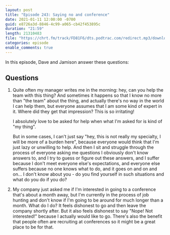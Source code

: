 ```yaml
---
layout: post
title: "Episode 243: Saying no and conference"
date: 2021-01-11 12:00:00 -0700
guid: e8726a3d-8846-4c99-a065-cb42f453895c
duration: "21:59"
length: 21310483
file: "https://chrt.fm/track/FD81F6/dts.podtrac.com/redirect.mp3/download.softskills.audio/sse-243.mp3"
categories: episode
enable_comments: true
---
```


In this episode, Dave and Jamison answer these questions:

## Questions

1. Quite often my manager writes me in the morning: hey, can you help the team with this thing? And sometimes it happens so that I know no more than "the team" about the thing, and actually there's no way in the world I can help them, but everyone assumes that I am some kind of expert in it. Where did they get that impression? This is so irritating!
   
   I absolutely love to be asked for help when what I'm asked for is kind of "my thing".
   
   But in some cases, I can't just say "hey, this is not really my specialty, I will be more of a burden here", because everyone would think that I'm just lazy or unwilling to help. And then I sit and struggle through the process of everyone asking me questions I obviously don't know answers to, and I try to guess or figure out these answers, and I suffer because I don't meet everyone else's expectations, and everyone else suffers because no one knows what to do, and it goes on and on and on...
   I don't know about you - do you find yourself in such situations and what do you do if you do?


2. My company just asked me if I'm interested in going to a conference that's about a month away, but I'm currently in the process of job hunting and don't know if I'm going to be around for much longer than a month. What do I do?
   It feels dishonest to go and then leave the company shortly after. But it also feels dishonest to say "Nope! Not interested!" because I actually would like to go. There's also the benefit that people often are recruiting at conferences so it might be a great place to be for that.
